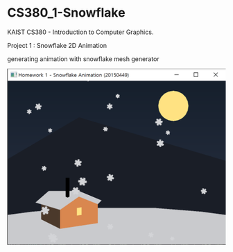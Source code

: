 # CS380_1-Snowflake


KAIST CS380 - Introduction to Computer Graphics.

Project 1 : Snowflake 2D Animation


generating animation with snowflake mesh generator

![image](Snowflake.PNG)
